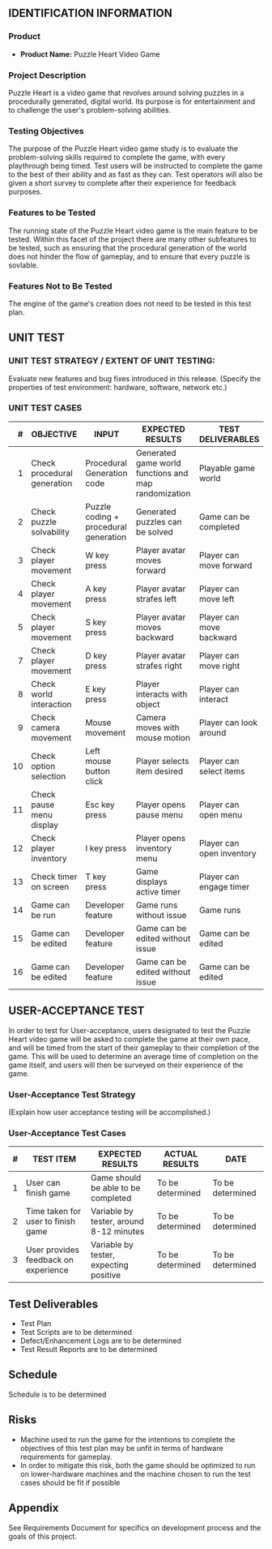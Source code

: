 IDENTIFICATION INFORMATION
--------------------------

### Product

- **Product Name:** Puzzle Heart Video Game

### Project Description

Puzzle Heart is a video game that revolves around solving puzzles in a procedurally generated, digital world. 
Its purpose is for entertainment and to challenge the user's problem-solving abilities.

### Testing Objectives

The purpose of the Puzzle Heart video game study is to evaluate the
problem-solving skills required to complete the game, with every playthrough
being timed. Test users will be instructed to complete the game to the best
of their ability and as fast as they can. Test operators will also be given a
short survey to complete after their experience for feedback purposes.

### Features to be Tested

The running state of the Puzzle Heart video game is the main feature to be tested. 
Within this facet of the project there are many other subfeatures to be tested, 
such as ensuring that the procedural generation of the world does not hinder 
the flow of gameplay, and to ensure that every puzzle is sovlable.


### Features Not to Be Tested

The engine of the game's creation does not need to be tested in this test plan.


UNIT TEST
---------

### UNIT TEST STRATEGY / EXTENT OF UNIT TESTING:

Evaluate new features and bug fixes introduced in this release. 
(Specify the properties of test environment: hardware, software, network etc.)

### UNIT TEST CASES

| \#  |          OBJECTIVE          |                   INPUT                    |         EXPECTED RESULTS        |     TEST DELIVERABLES     |
| --: | --------------------------- | ------------------------------------------ | ------------------------------- | ------------------------- |
|  1  | Check procedural generation | Procedural Generation code | Generated game world functions and map randomization | Playable game world |
|  2  | Check puzzle solvability    | Puzzle coding + procedural generation | Generated puzzles can be solved | Game can be completed |
|  3  | Check player movement       | W key press | Player avatar moves forward | Player can move forward |
|  4  | Check player movement       | A key press | Player avatar strafes left | Player can move left |
|  5  | Check player movement       | S key press | Player avatar moves backward | Player can move backward |
|  7  | Check player movement       | D key press | Player avatar strafes right | Player can move right |
|  8  | Check world interaction     | E key press | Player interacts with object | Player can interact |
|  9  | Check camera movement       | Mouse movement | Camera moves with mouse motion | Player can look around |
| 10  | Check option selection      | Left mouse button click | Player selects item desired | Player can select items |
| 11  | Check pause menu display    | Esc key press | Player opens pause menu | Player can open menu |
| 12  | Check player inventory      | I key press | Player opens inventory menu | Player can open inventory |
| 13  | Check timer on screen       | T key press | Game displays active timer | Player can engage timer |
| 14  | Game can be run             | Developer feature | Game runs without issue | Game runs |
| 15  | Game can be edited          | Developer feature | Game can be edited without issue | Game can be edited |
| 16  | Game can be edited          | Developer feature | Game can be edited without issue | Game can be edited |



USER-ACCEPTANCE TEST
--------------------

In order to test for User-acceptance, users designated to test the Puzzle Heart 
video game will be asked to complete the game at their own pace, and will be timed 
from the start of their gameplay to their completion of the game. This will be used 
to determine an average time of completion on the game itself, and users will then be 
surveyed on their experience of the game.

### User-Acceptance Test Strategy

(Explain how user acceptance testing will be accomplished.)

### User-Acceptance Test Cases

| #   |              TEST ITEM               |             EXPECTED RESULTS            |  ACTUAL RESULTS  |       DATE       |
| --: | ------------------------------------ | --------------------------------------- | ---------------- | ---------------- |
|  1  | User can finish game                 | Game should be able to be completed     | To be determined | To be determined |
|  2  | Time taken for user to finish game   | Variable by tester, around 8-12 minutes | To be determined | To be determined |
|  3  | User provides feedback on experience | Variable by tester, expecting positive  | To be determined | To be determined |


Test Deliverables
-----------------

-   Test Plan
-   Test Scripts are to be determined
-   Defect/Enhancement Logs are to be determined
-   Test Result Reports are to be determined


Schedule
--------

Schedule is to be determined

Risks
-----

-   Machine used to run the game for the intentions to complete the objectives of this test plan may be unfit in terms of hardware requirements for gameplay.
-   In order to mitigate this risk, both the game should be optimized to run on lower-hardware machines and the machine chosen to run the test cases should be fit     if possible


Appendix
--------

See Requirements Document for specifics on development process and the goals of this project.

